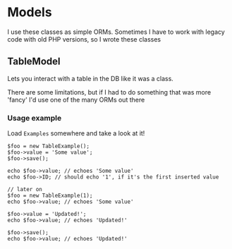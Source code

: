 Models
===========

I use these classes as simple ORMs. Sometimes I have to work with legacy code with old PHP versions, so I wrote these classes

## TableModel ##
Lets you interact with a table in the DB like it was a class.

There are some limitations, but if I had to do something that was more 'fancy' I'd use one of the many ORMs out there


### Usage example ###

Load `Examples` somewhere and take a look at it!

    $foo = new TableExample();
    $foo->value = 'Some value';
    $foo->save();
    
    echo $foo->value; // echoes 'Some value'
    echo $foo->ID; // should echo '1', if it's the first inserted value
    
    // later on
    $foo = new TableExample(1);
    echo $foo->value; // echoes 'Some value'
    
    $foo->value = 'Updated!';
    echo $foo->value; // echoes 'Updated!'
    
    $foo->save();
    echo $foo->value; // echoes 'Updated!'
